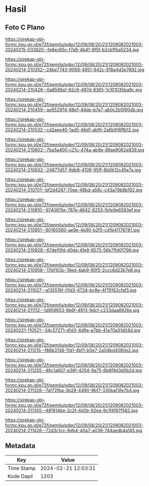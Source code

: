# Hasil

## Foto C Plano

https://sirekap-obj-formc.kpu.go.id/e72f/pemilu/pdpr/12/09/08/20/21/1209082021003-20240215-033820--fe8ec65c-f7a9-4b41-9f5f-b2cb1fba5234.jpg

https://sirekap-obj-formc.kpu.go.id/e72f/pemilu/pdpr/12/09/08/20/21/1209082021003-20240214-210352--24be7743-9069-4951-942c-918a4d3e7692.jpg

https://sirekap-obj-formc.kpu.go.id/e72f/pemilu/pdpr/12/09/08/20/21/1209082021003-20240214-210428--0a8589a1-62c6-497d-8365-1c101035ba9c.jpg

https://sirekap-obj-formc.kpu.go.id/e72f/pemilu/pdpr/12/09/08/20/21/1209082021003-20240214-210459--ae552974-68e1-44de-b7e7-ab0c2b5f90db.jpg

https://sirekap-obj-formc.kpu.go.id/e72f/pemilu/pdpr/12/09/08/20/21/1209082021003-20240214-210532--cd2aee40-1ad5-46d1-abf6-2a6b916ffb12.jpg

https://sirekap-obj-formc.kpu.go.id/e72f/pemilu/pdpr/12/09/08/20/21/1209082021003-20240214-210602--7ba5a400-c21c-474a-ab9e-89ae9062e839.jpg

https://sirekap-obj-formc.kpu.go.id/e72f/pemilu/pdpr/12/09/08/20/21/1209082021003-20240214-210632--24877d57-9db8-4109-95ff-8b0b12c45e7a.jpg

https://sirekap-obj-formc.kpu.go.id/e72f/pemilu/pdpr/12/09/08/20/21/1209082021003-20240214-210701--bf2d4287-70ee-48bd-a58c-c43a79b8b192.jpg

https://sirekap-obj-formc.kpu.go.id/e72f/pemilu/pdpr/12/09/08/20/21/1209082021003-20240214-210810--9740615e-787e-4642-8253-fb1e9e6593ef.jpg

https://sirekap-obj-formc.kpu.go.id/e72f/pemilu/pdpr/12/09/08/20/21/1209082021003-20240214-210851--60160560-ae9e-4e90-b2f5-cd1b41176781.jpg

https://sirekap-obj-formc.kpu.go.id/e72f/pemilu/pdpr/12/09/08/20/21/1209082021003-20240214-210928--67def0fd-d0da-4fe9-8575-56b7ffd01796.jpg

https://sirekap-obj-formc.kpu.go.id/e72f/pemilu/pdpr/12/09/08/20/21/1209082021003-20240214-210958--17bf103c-19ed-4ab9-90f5-2ccc6d23b7e8.jpg

https://sirekap-obj-formc.kpu.go.id/e72f/pemilu/pdpr/12/09/08/20/21/1209082021003-20240214-211027--a135516f-01d3-4724-bc8e-4f79162cfa15.jpg

https://sirekap-obj-formc.kpu.go.id/e72f/pemilu/pdpr/12/09/08/20/21/1209082021003-20240214-211112--1d959653-9b6f-4913-9dcf-c233daa8926e.jpg

https://sirekap-obj-formc.kpu.go.id/e72f/pemilu/pdpr/12/09/08/20/21/1209082021003-20240221-110521--34c57271-d1d3-4d9e-a7bb-41e70a31d04d.jpg

https://sirekap-obj-formc.kpu.go.id/e72f/pemilu/pdpr/12/09/08/20/21/1209082021003-20240214-211215--f86b3138-11d1-4bf1-b0e7-2a04bd4080e2.jpg

https://sirekap-obj-formc.kpu.go.id/e72f/pemilu/pdpr/12/09/08/20/21/1209082021003-20240214-211255--46c1a607-e36f-4254-9a75-6b8f9d3d0b2d.jpg

https://sirekap-obj-formc.kpu.go.id/e72f/pemilu/pdpr/12/09/08/20/21/1209082021003-20240214-211326--7af72fba-3b28-4490-9bf7-330baf3fe7b4.jpg

https://sirekap-obj-formc.kpu.go.id/e72f/pemilu/pdpr/12/09/08/20/21/1209082021003-20240214-211355--481914be-2c2f-4d2b-92ea-9c1f4f97f582.jpg

https://sirekap-obj-formc.kpu.go.id/e72f/pemilu/pdpr/12/09/08/20/21/1209082021003-20240214-211426--72d3c1cc-9db4-40a7-a036-744aedb4a145.jpg


## Metadata

| Key        | Value               |
| ---------- | ------------------- |
| Time Stamp | 2024-02-21 12:03:31 |
| Kode Dapil | 1203                |



